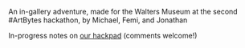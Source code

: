 An in-gallery adventure, made for the Walters Museum at the second #ArtBytes hackathon, by Michael, Femi, and Jonathan

In-progress notes on [our hackpad](https://artbytes.hackpad.com/Scavenger-Hunt-Up9v9KaGxAb) (comments welcome!)

